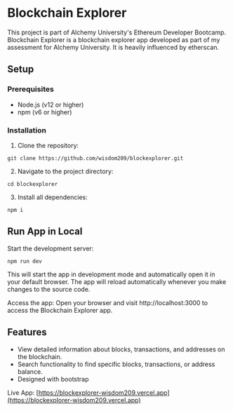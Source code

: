 # Blockchain Explorer

This project is part of Alchemy University's Ethereum Developer Bootcamp. Blockchain Explorer is a blockchain explorer app developed as part of my assessment for Alchemy University. It is heavily influenced by etherscan.

## Setup

### Prerequisites
- Node.js (v12 or higher)
- npm (v6 or higher)

### Installation
1. Clone the repository:
```
git clone https://github.com/wisdom209/blockexplorer.git
```
2. Navigate to the project directory:
```
cd blockexplorer
```
3. Install all dependencies:
```
npm i
```

## Run App in Local
Start the development server:
```
npm run dev
```
This will start the app in development mode and automatically open it in your default browser. The app will reload automatically whenever you make changes to the source code.

Access the app: Open your browser and visit http://localhost:3000 to access the Blockchain Explorer app.

## Features
- View detailed information about blocks, transactions, and addresses on the blockchain.
- Search functionality to find specific blocks, transactions, or address balance.
- Designed with bootstrap


Live App: [https://blockexplorer-wisdom209.vercel.app](https://blockexplorer-wisdom209.vercel.app)
